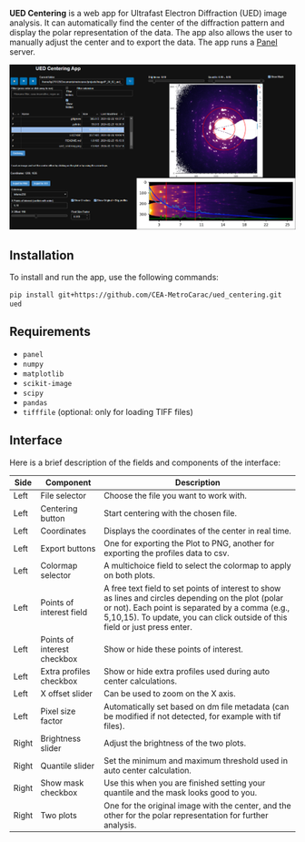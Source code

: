 
<!-- <p align="center">
  <img src="https://raw.githubusercontent.com/CEA-MetroCarac/ued_centering/master/images/logo.png" alt="logo">
</p> -->

**UED Centering** is a web app for Ultrafast Electron Diffraction (UED) image analysis. It can automatically find the center of the diffraction pattern and display the polar representation of the data. The app also allows the user to manually adjust the center and to export the data. The app runs a [Panel](https://panel.holoviz.org/) server.

![app](https://raw.githubusercontent.com/CEA-MetroCarac/ued_centering/master/images/app.png)

## Installation

To install and run the app, use the following commands:

```
pip install git+https://github.com/CEA-MetroCarac/ued_centering.git
ued
```

## Requirements

- `panel`
- `numpy`
- `matplotlib`
- `scikit-image`
- `scipy`
- `pandas`
- `tifffile` (optional: only for loading TIFF files)

## Interface

Here is a brief description of the fields and components of the interface:

| Side | Component | Description |
| ---- | --------- | ----------- |
| Left | File selector | Choose the file you want to work with. |
| Left | Centering button | Start centering with the chosen file. |
| Left | Coordinates | Displays the coordinates of the center in real time. |
| Left | Export buttons | One for exporting the Plot to PNG, another for exporting the profiles data to csv. |
| Left | Colormap selector | A multichoice field to select the colormap to apply on both plots. |
| Left | Points of interest field | A free text field to set points of interest to show as lines and circles depending on the plot (polar or not). Each point is separated by a comma (e.g., 5,10,15). To update, you can click outside of this field or just press enter. |
| Left | Points of interest checkbox | Show or hide these points of interest. |
| Left | Extra profiles checkbox | Show or hide extra profiles used during auto center calculations. |
| Left | X offset slider | Can be used to zoom on the X axis. |
| Left | Pixel size factor | Automatically set based on dm file metadata (can be modified if not detected, for example with tif files). |
| Right | Brightness slider | Adjust the brightness of the two plots. |
| Right | Quantile slider | Set the minimum and maximum threshold used in auto center calculation. |
| Right | Show mask checkbox | Use this when you are finished setting your quantile and the mask looks good to you. |
| Right | Two plots | One for the original image with the center, and the other for the polar representation for further analysis. |

<!-- Authors information -->
